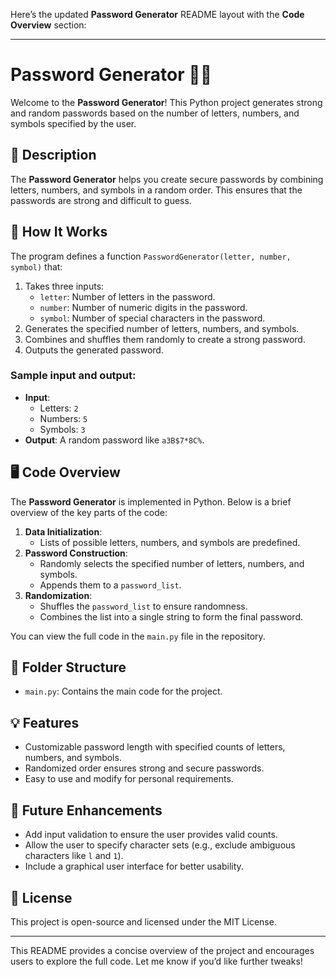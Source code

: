 Here’s the updated **Password Generator** README layout with the **Code Overview** section:

---

# Password Generator 🔐✨

Welcome to the **Password Generator**! This Python project generates strong and random passwords based on the number of letters, numbers, and symbols specified by the user.

## 📝 Description

The **Password Generator** helps you create secure passwords by combining letters, numbers, and symbols in a random order. This ensures that the passwords are strong and difficult to guess.

## 🚀 How It Works

The program defines a function `PasswordGenerator(letter, number, symbol)` that:
1. Takes three inputs:
   - `letter`: Number of letters in the password.
   - `number`: Number of numeric digits in the password.
   - `symbol`: Number of special characters in the password.
2. Generates the specified number of letters, numbers, and symbols.
3. Combines and shuffles them randomly to create a strong password.
4. Outputs the generated password.

### Sample input and output:
- **Input**: 
  - Letters: `2`
  - Numbers: `5`
  - Symbols: `3`
- **Output**: A random password like `a3B$7*8C%`.

## 🖥️ Code Overview

The **Password Generator** is implemented in Python. Below is a brief overview of the key parts of the code:

1. **Data Initialization**:
   - Lists of possible letters, numbers, and symbols are predefined.
2. **Password Construction**:
   - Randomly selects the specified number of letters, numbers, and symbols.
   - Appends them to a `password_list`.
3. **Randomization**:
   - Shuffles the `password_list` to ensure randomness.
   - Combines the list into a single string to form the final password.

You can view the full code in the `main.py` file in the repository.

## 📂 Folder Structure

- `main.py`: Contains the main code for the project.

## 💡 Features

- Customizable password length with specified counts of letters, numbers, and symbols.
- Randomized order ensures strong and secure passwords.
- Easy to use and modify for personal requirements.

## 🌟 Future Enhancements

- Add input validation to ensure the user provides valid counts.
- Allow the user to specify character sets (e.g., exclude ambiguous characters like `l` and `1`).
- Include a graphical user interface for better usability.

## 📜 License

This project is open-source and licensed under the MIT License.

---

This README provides a concise overview of the project and encourages users to explore the full code. Let me know if you’d like further tweaks!
